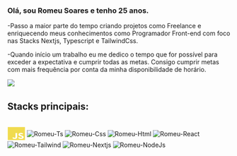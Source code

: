 ### Olá, sou Romeu Soares e tenho 25 anos.

-Passo a maior parte do tempo criando projetos como Freelance e enriquecendo meus conhecimentos como Programador Front-end com foco nas Stacks Nextjs, Typescript e TailwindCss.

-Quando início um trabalho eu me dedico o tempo que for possível  para exceder a expectativa e cumprir todas as metas. Consigo cumprir metas com mais frequência por conta da minha disponibilidade de horário.

<div> 
  <a href="https://www.linkedin.com/in/romeu-soares-87749a231/" target="_blank"><img src="https://img.shields.io/badge/-LinkedIn-%230077B5?style=for-the-badge&logo=linkedin&logoColor=white" target="_blank"></a> 
</div>

## Stacks principais:
<div style="display: inline_block"><br>
  <img align="center" alt="Romeu-Js" height="30" width="40" 
  src="https://raw.githubusercontent.com/devicons/devicon/master/icons/javascript/javascript-plain.svg">
  <img align="center" alt="Romeu-Ts" height="30" width="40" 
  src="https://cdn.jsdelivr.net/gh/devicons/devicon/icons/typescript/typescript-original.svg" />
  <img align="center" alt="Romeu-Css" height="30" width="40" 
  src="https://cdn.jsdelivr.net/gh/devicons/devicon/icons/css3/css3-original-wordmark.svg" />
  <img align="center" alt="Romeu-Html" height="30" width="40" 
  src="https://cdn.jsdelivr.net/gh/devicons/devicon/icons/html5/html5-original.svg" />
  <img align="center" alt="Romeu-React" height="30" width="40" 
  src="https://th.bing.com/th/id/R.9785a24a8a5210fb1e37fd000e941356?rik=UVJZSg%2f3W8Wswg&riu=http%3a%2f%2fwww.agentsofvalue.com%2fwp-content%2fuploads%2f2020%2f09%2ficons8-react-480.png&ehk=rqxiMAVLdwTZ0b0T8K7i3Nz1ACtATPELRCcteQINV8E%3d&risl=&pid=ImgRaw&r=0" />
  <img align="center" alt="Romeu-Tailwind" height="30" width="40" 
  src="https://mythinkpond.com/img/logo/tailwindcss-logo.png" />
  <img align="center" alt="Romeu-Nextjs" height="30" width="40" 
  src="https://th.bing.com/th/id/OIP.B6TBmKHnfWAIBqCmKaeukwAAAA?w=279&h=184&rs=1&pid=ImgDetMain" />
  <img align="center" alt="Romeu-NodeJs" height="30" width="40" 
  src="https://th.bing.com/th/id/R.cd8019032c8de68abd99a7c6d726a777?rik=k7XWspfMlRBNPA&riu=http%3a%2f%2fwww.iliasoft.ir%2fFileUpload%2fPost%2fPost_307.jpg&ehk=uNZM8KTsS7nWh733y5k%2fk29JXfVMToOvpdoTwZElF60%3d&risl=&pid=ImgRaw&r=0" />
</div>
